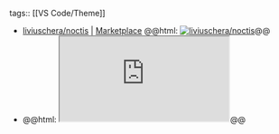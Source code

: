 tags:: [[VS Code/Theme]]

- [liviuschera/noctis](https://github.com/liviuschera/noctis) | [Marketplace](https://marketplace.visualstudio.com/items?itemName=liviuschera.noctis)
  @@html: <a href="https://github.com/liviuschera/noctis/"><img src="https://github-readme-stats-astronomer.vercel.app/api/pin/?username=liviuschera&repo=noctis&theme=tokyonight" alt="liviuschera/noctis"/></a>@@
- @@html: <iframe src="https://github.com/liviuschera/noctis/blob/master/README.md" alt="noctis README" class="browser-tab"></iframe>@@